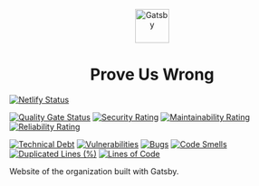 <p align="center">
  <a href="https://www.gatsbyjs.com">
    <img alt="Gatsby" src="https://avatars.githubusercontent.com/u/95221290?s=400&u=63ccfc89bdf4ea44f1542698cf5c322affa967f3&v=4" width="60" />
  </a>
</p>
<h1 align="center">
  Prove Us Wrong
</h1>

[![Netlify Status](https://api.netlify.com/api/v1/badges/a791a4e1-44b5-4ba5-8703-ce89505a170f/deploy-status)](https://app.netlify.com/sites/proveuswrong/deploys) 


[![Quality Gate Status](https://sonarcloud.io/api/project_badges/measure?project=proveuswrong_website&metric=alert_status)](https://sonarcloud.io/summary/new_code?id=proveuswrong_website)
[![Security Rating](https://sonarcloud.io/api/project_badges/measure?project=proveuswrong_website&metric=security_rating)](https://sonarcloud.io/summary/new_code?id=proveuswrong_website)
[![Maintainability Rating](https://sonarcloud.io/api/project_badges/measure?project=proveuswrong_website&metric=sqale_rating)](https://sonarcloud.io/summary/new_code?id=proveuswrong_website)
[![Reliability Rating](https://sonarcloud.io/api/project_badges/measure?project=proveuswrong_website&metric=reliability_rating)](https://sonarcloud.io/summary/new_code?id=proveuswrong_website)

[![Technical Debt](https://sonarcloud.io/api/project_badges/measure?project=proveuswrong_website&metric=sqale_index)](https://sonarcloud.io/summary/new_code?id=proveuswrong_website)
[![Vulnerabilities](https://sonarcloud.io/api/project_badges/measure?project=proveuswrong_website&metric=vulnerabilities)](https://sonarcloud.io/summary/new_code?id=proveuswrong_website)
[![Bugs](https://sonarcloud.io/api/project_badges/measure?project=proveuswrong_website&metric=bugs)](https://sonarcloud.io/summary/new_code?id=proveuswrong_website)
[![Code Smells](https://sonarcloud.io/api/project_badges/measure?project=proveuswrong_website&metric=code_smells)](https://sonarcloud.io/summary/new_code?id=proveuswrong_website)
[![Duplicated Lines (%)](https://sonarcloud.io/api/project_badges/measure?project=proveuswrong_website&metric=duplicated_lines_density)](https://sonarcloud.io/summary/new_code?id=proveuswrong_website)
[![Lines of Code](https://sonarcloud.io/api/project_badges/measure?project=proveuswrong_website&metric=ncloc)](https://sonarcloud.io/summary/new_code?id=proveuswrong_website)

Website of the organization built with Gatsby.
